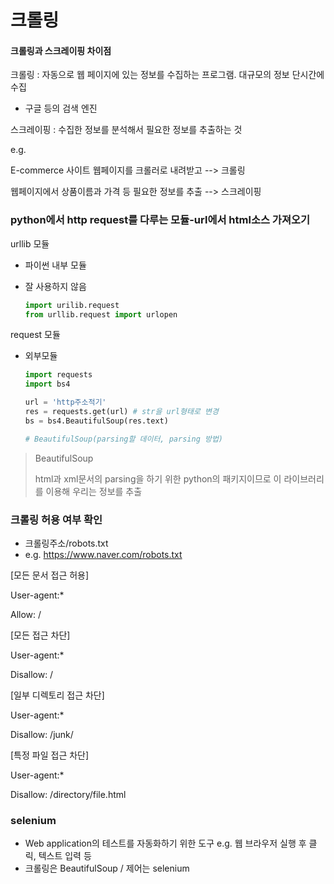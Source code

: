 # 크롤링

#### 크롤링과 스크레이핑 차이점

크롤링 : 자동으로 웹 페이지에 있는 정보를 수집하는 프로그램. 대규모의 정보 단시간에 수집

* 구글 등의 검색 엔진 

스크레이핑 : 수집한 정보를 분석해서 필요한 정보를 추출하는 것 



e.g. 

E-commerce 사이트 웹페이지를 크롤러로 내려받고 --> 크롤링 

웹페이지에서 상품이름과 가격 등 필요한 정보를 추출 --> 스크레이핑



### python에서 http request를 다루는 모듈-url에서 html소스 가져오기

urllib 모듈 

* 파이썬 내부 모듈

* 잘 사용하지 않음

  ```python
  import urilib.request
  from urllib.request import urlopen
  
  ```

  

request 모듈

* 외부모듈

  ```python
  import requests
  import bs4
  
  url = 'http주소적기'
  res = requests.get(url) # str을 url형태로 변경
  bs = bs4.BeautifulSoup(res.text)
  
  # BeautifulSoup(parsing할 데이터, parsing 방법)
  
  ```



> BeautifulSoup
>
> html과 xml문서의 parsing을 하기 위한 python의 패키지이므로 이 라이브러리를 이용해 우리는 정보를 추출 

### 크롤링 허용 여부 확인

* 크롤링주소/robots.txt
* e.g. https://www.naver.com/robots.txt

[모든 문서 접근 허용]

User-agent:*

Allow: /



[모든 접근 차단]

User-agent:*

Disallow: /



[일부 디렉토리 접근 차단]

User-agent:*

Disallow: /junk/



[특정 파일 접근 차단]

User-agent:*

Disallow: /directory/file.html



### selenium

* Web application의 테스트를 자동화하기 위한 도구 e.g. 웹 브라우저 실행 후 클릭, 텍스트 입력 등 
* 크롤링은 BeautifulSoup / 제어는 selenium 